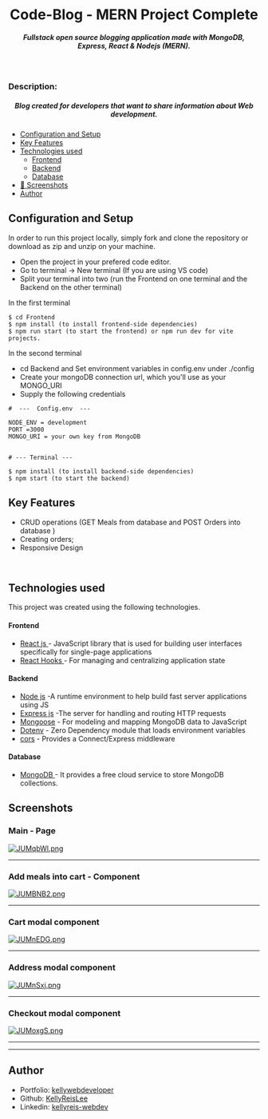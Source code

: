 <H1 align ="center" > Code-Blog - MERN Project Complete </h1>
<h5  align ="center"> 
Fullstack open source blogging application made with MongoDB, Express, React & Nodejs (MERN). </h5>
<br/>

<h3>Description: </h3>
<h5  align ="center"> 
Blog created for developers that want to share information about Web development. </h5>

- [Configuration and Setup](#configuration-and-setup)
- [Key Features](#key-features)
- [Technologies used](#technologies-used)
  - [Frontend](#frontend)
  - [Backend](#backend)
  - [Database](#database)
- [📸 Screenshots](#screenshots)
- [Author](#author)

## Configuration and Setup

In order to run this project locally, simply fork and clone the repository or download as zip and unzip on your machine.

- Open the project in your prefered code editor.
- Go to terminal -> New terminal (If you are using VS code)
- Split your terminal into two (run the Frontend on one terminal and the Backend on the other terminal)

In the first terminal

```
$ cd Frontend
$ npm install (to install frontend-side dependencies)
$ npm run start (to start the frontend) or npm run dev for vite projects.
```

In the second terminal

- cd Backend and Set environment variables in config.env under ./config
- Create your mongoDB connection url, which you'll use as your MONGO_URI
- Supply the following credentials

```
#  ---  Config.env  ---

NODE_ENV = development
PORT =3000
MONGO_URI = your own key from MongoDB


# --- Terminal ---

$ npm install (to install backend-side dependencies)
$ npm start (to start the backend)
```

## Key Features

- CRUD operations (GET Meals from database and POST Orders into database )
- Creating orders;
- Responsive Design

<br/>

## Technologies used

This project was created using the following technologies.

#### Frontend

- [React js ](https://www.npmjs.com/package/react) - JavaScript library that is used for building user interfaces specifically for single-page applications
- [React Hooks ](https://reactjs.org/docs/hooks-intro.html) - For managing and centralizing application state

#### Backend

- [Node js](https://nodejs.org/en/) -A runtime environment to help build fast server applications using JS
- [Express js](https://www.npmjs.com/package/express) -The server for handling and routing HTTP requests
- [Mongoose](https://mongoosejs.com/) - For modeling and mapping MongoDB data to JavaScript
- [Dotenv](https://www.npmjs.com/package/dotenv) - Zero Dependency module that loads environment variables
- [cors](https://www.npmjs.com/package/cors) - Provides a Connect/Express middleware

#### Database

- [MongoDB ](https://www.mongodb.com/) - It provides a free cloud service to store MongoDB collections.

## Screenshots

<h3>Main - Page</h3>
<a href="https://freeimage.host/"><img src="https://iili.io/JUMqbWl.png" alt="JUMqbWl.png" border="0" /></a>

---

<h3>Add meals into cart - Component</h3>
<a href="https://freeimage.host/"><img src="https://iili.io/JUMBNB2.png" alt="JUMBNB2.png" border="0" /></a>

---

<h3>Cart modal component</h3>
<a href="https://freeimage.host/"><img src="https://iili.io/JUMnEDG.png" alt="JUMnEDG.png" border="0" /></a>

---

<h3>Address modal component</h3>
<a href="https://freeimage.host/"><img src="https://iili.io/JUMnSxj.png" alt="JUMnSxj.png" border="0" /></a>

---

<h3>Checkout modal component</h3>
<a href="https://freeimage.host/"><img src="https://iili.io/JUMoxgS.png" alt="JUMoxgS.png" border="0" /></a>

---

---

## Author

- Portfolio: [kellywebdeveloper](https://kellydeveloper.vercel.app)
- Github: [KellyReisLee](https://github.com/KellyReisLee)
- Linkedin: [kellyreis-webdev](https://www.linkedin.com/in/kellyreis-webdev/)
